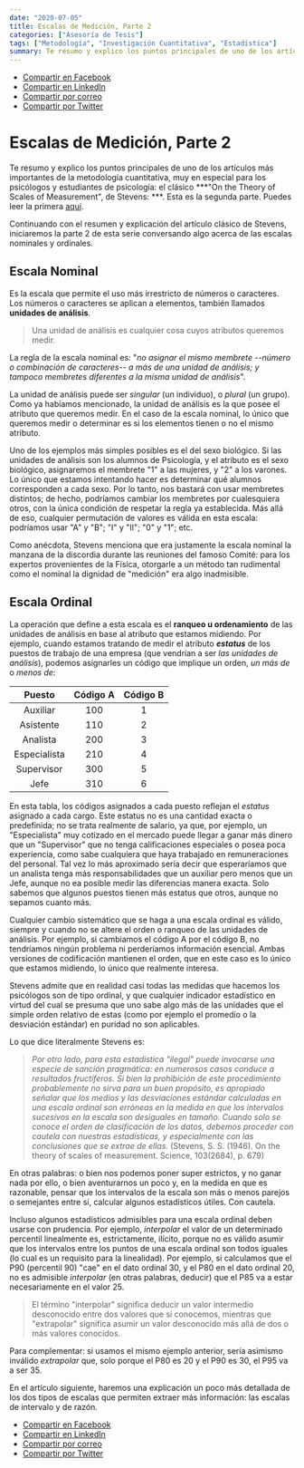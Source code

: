 ```yaml
---
date: "2020-07-05"
title: Escalas de Medición, Parte 2
categories: ["Asesoría de Tesis"]
tags: ["Metodología", "Investigación Cuantitativa", "Estadística"]
summary: Te resumo y explico los puntos principales de uno de los artículos más importantes de la metodología cuantitativa, muy en especial para los psicólogos y estudiantes de psicología, el clásico "On the Theory of Scales of Measurement", de Stevens. Puedes leer la primera [aquí](https://www.martinvargas.org.pe/post/em01/).
---
```


- [Compartir en Facebook]( https://www.facebook.com/sharer/sharer.php?u=https%3A//www.martinvargas.org.pe/post/em02/)
- [Compartir en LinkedIn](https://www.linkedin.com/shareArticle?mini=true&url=https%3A//www.martinvargas.org.pe/post/pc/&title=El%20Drama%20de%20la%20Comunicaci%C3%B3n%20y%20la%20Precariedad%20de%20la%20Ciencia&summary=&source=)
- [Compartir por correo](mailto:?subject=Interesante%20Art%C3%ADculo&body=Comparto%20un%20art%C3%ADculo%20interesante%3A%20https%3A//www.martinvargas.org.pe/post/em02/)
- [Compartir por Twitter](https://twitter.com/intent/tweet?text=Les%20comparto%20un%20art%C3%ADculo%20interesante%3A%0Ahttps%3A//www.martinvargas.org.pe/post/em02/)

# Escalas de Medición, Parte 2

Te resumo y explico los puntos principales de uno de los artículos más importantes de la metodología cuantitativa, muy en especial para los psicólogos y estudiantes de psicología: el clásico ***"On the Theory of Scales of Measurement", de Stevens: ***. Esta es la segunda parte. Puedes leer la primera [aquí](https://www.martinvargas.org.pe/post/em01/).

Continuando con el resumen y explicación del artículo clásico de Stevens, iniciaremos la parte 2 de esta serie conversando algo acerca de las escalas nominales y ordinales.

## Escala Nominal

Es la escala que permite el uso más irrestricto de números o caracteres. Los números o caracteres se aplican a elementos, también llamados **unidades de análisis**.

>Una unidad de análisis es cualquier cosa cuyos atributos queremos medir.

La regla de la escala nominal es: "*no asignar el mismo membrete --número o combinación de caracteres-- a más de una unidad de análisis; y tampoco membretes diferentes a la misma unidad de análisis*".

La unidad de análisis puede ser *singular* (un individuo), o *plural* (un grupo). Como ya habíamos mencionado, la unidad de análisis es la que posee el atributo que queremos medir. En el caso de la escala nominal, lo único que queremos medir o determinar es si los elementos tienen o no el mismo atributo. 

Uno de los ejemplos más simples posibles es el del sexo biológico. Si las unidades de análisis son los alumnos de Psicología, y el atributo es el sexo biológico, asignaremos el membrete "1" a las mujeres, y "2" a los varones. Lo único que estamos intentando hacer es determinar qué alumnos corresponden a cada sexo. Por lo tanto, nos bastará con usar membretes distintos; de hecho, podríamos cambiar los membretes por cualesquiera otros, con la única condición de respetar la regla ya establecida. Más allá de eso, cualquier permutación de valores es válida en esta escala: podríamos usar "A" y "B"; "I" y "II"; "0" y "1"; etc. 

Como anécdota, Stevens menciona que era justamente la escala nominal la manzana de la discordia durante las reuniones del famoso Comité: para los expertos provenientes de la Física, otorgarle a un método tan rudimental como el nominal la dignidad de "medición" era algo inadmisible. 


## Escala Ordinal

La operación que define a esta escala es el **ranqueo u ordenamiento** de las unidades de análisis en base al atributo que estamos midiendo. Por ejemplo, cuando estamos tratando de medir el atributo ***estatus*** de los puestos de trabajo de una empresa (que vendrían a ser  *las unidades de análisis*), podemos asignarles un código que implique un orden, *un más de* o *menos de*: 

|Puesto| Código A|Código B|
|:--:|:--:|:--:|
| Auxiliar | 100 |1|
| Asistente|110|2|
|Analista|200|3|
|Especialista|210|4
|Supervisor|300|5
|Jefe|310|6

En esta tabla, los códigos asignados a cada puesto reflejan el *estatus* asignado a cada cargo. Este estatus no es una cantidad exacta o predefinida; no se trata realmente de salario, ya que, por ejemplo, un "Especialista" muy cotizado en el mercado puede llegar a ganar más dinero que un "Supervisor" que no tenga calificaciones especiales o posea poca experiencia, como sabe cualquiera que haya trabajado en remuneraciones del personal. Tal vez lo más aproximado sería decir que esperaríamos que un analista tenga más responsabilidades que un auxiliar pero menos que un Jefe, aunque no ea posible medir las diferencias manera exacta. Solo sabemos que algunos puestos tienen más estatus que otros, aunque no sepamos cuanto más. 


Cualquier cambio sistemático que se haga a una escala ordinal es válido, siempre y cuando no se altere el orden o ranqueo de las unidades de análisis. Por ejemplo, si cambiamos el código A por el código B, no tendríamos ningún problema ni perderíamos información esencial. Ambas versiones de codificación mantienen el orden, que en este caso es lo único que estamos midiendo, lo único que realmente interesa. 

Stevens admite que en realidad casi todas las medidas que hacemos los psicólogos son de tipo ordinal, y que cualquier indicador estadístico en virtud del cual se presuma que uno sabe algo más de las unidades que el simple orden relativo de estas (como por ejemplo el promedio o la desviación estándar) en puridad no son aplicables. 

Lo que dice literalmente Stevens es: 

>*Por otro lado, para esta estadística "*ilegal*" puede invocarse una especie de sanción pragmática: en numerosos casos conduce a resultados fructíferos. Si bien la prohibición de este procedimiento probablemente no sirva para un buen propósito, es apropiado señalar que los medios y las desviaciones estándar calculadas en una escala ordinal son erróneas en la medida en que los intervalos sucesivos en la escala son desiguales en tamaño. Cuando solo se conoce el orden de clasificación de los datos, debemos proceder con cautela con nuestras estadísticas, y especialmente con las conclusiones que se extrae de ellas.* (Stevens, S. S. (1946). On the theory of scales of measurement. Science, 103(2684), p. 679)

En otras palabras: o bien nos podemos poner super estrictos, y no ganar nada por ello, o bien aventurarnos un poco y, en la medida en que es razonable, pensar que los intervalos de la escala son más o menos parejos o semejantes entre sí, calcular algunos estadísticos útiles. Con cautela.

Incluso algunos estadísticos admisibles para una escala ordinal deben usarse con prudencia. Por ejemplo, *interpolar* el valor de un determinado percentil linealmente es, estrictamente, ilícito, porque no es válido asumir que los intervalos entre los puntos de una escala ordinal son todos iguales (lo cual es un requisito para la linealidad). Por ejemplo, si calculamos que el P90 (percentil 90) "cae" en el dato ordinal 30, y el P80 en el dato ordinal 20, no es admisible *interpolar* (en otras palabras, deducir) que el P85 va a estar necesariamente en el valor 25. 

> El término "interpolar" significa deducir un valor intermedio desconocido entre dos valores que sí conocemos, mientras que "extrapolar" significa asumir un valor desconocido más allá de dos o más valores conocidos.

Para complementar: si usamos el mismo ejemplo anterior, sería asimismo inválido *extrapolar* que, solo porque el P80 es 20 y el P90 es 30, el P95 va a ser 35. 

En el artículo siguiente, haremos una explicación un poco más detallada de los dos tipos de escalas que permiten extraer más información: las escalas de intervalo y de razón.

- [Compartir en Facebook]( https://www.facebook.com/sharer/sharer.php?u=https%3A//www.martinvargas.org.pe/post/em02/)
- [Compartir en LinkedIn](https://www.linkedin.com/shareArticle?mini=true&url=https%3A//www.martinvargas.org.pe/post/pc/&title=El%20Drama%20de%20la%20Comunicaci%C3%B3n%20y%20la%20Precariedad%20de%20la%20Ciencia&summary=&source=)
- [Compartir por correo](mailto:?subject=Interesante%20Art%C3%ADculo&body=Comparto%20un%20art%C3%ADculo%20interesante%3A%20https%3A//www.martinvargas.org.pe/post/em02/)
- [Compartir por Twitter](https://twitter.com/intent/tweet?text=Les%20comparto%20un%20art%C3%ADculo%20interesante%3A%0Ahttps%3A//www.martinvargas.org.pe/post/em02/)